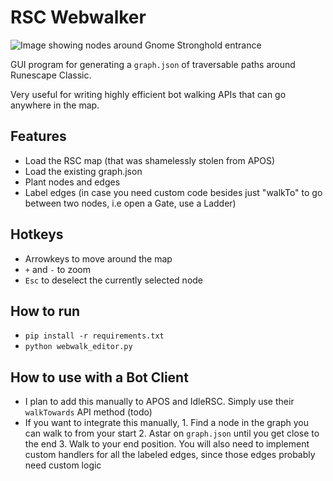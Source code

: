 # RSC Webwalker

![Image showing nodes around Gnome Stronghold entrance](https://i.imgur.com/J0m93lq.png)

GUI program for generating a `graph.json` of traversable paths around Runescape Classic.

Very useful for writing highly efficient bot walking APIs that can go anywhere in the map.

## Features

* Load the RSC map (that was shamelessly stolen from APOS)
* Load the existing graph.json
* Plant nodes and edges
* Label edges (in case you need custom code besides just "walkTo" to go between two nodes, i.e open a Gate, use a Ladder)

## Hotkeys

* Arrowkeys to move around the map
* `+` and `-` to zoom
* `Esc` to deselect the currently selected node

## How to run

* `pip install -r requirements.txt`
* `python webwalk_editor.py`

## How to use with a Bot Client

* I plan to add this manually to APOS and IdleRSC. Simply use their `walkTowards` API method (todo)
* If you want to integrate this manually, 1. Find a node in the graph you can walk to from your start 2. Astar on `graph.json` until you get close to the end 3. Walk to your end position. You will also need to implement custom handlers for all the labeled edges, since those edges probably need custom logic
